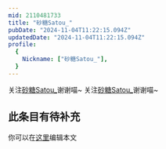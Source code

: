 ```yaml
---
mid: 2110481733
title: "砂糖Satou_"
pubDate: "2024-11-04T11:22:15.094Z"
updatedDate: "2024-11-04T11:22:15.094Z"
profile:
  {
    Nickname: ["砂糖Satou_"],
  }
---
```


关注[砂糖Satou_](https://space.bilibili.com/2110481733)谢谢喵~ 关注[砂糖Satou_](https://space.bilibili.com/2110481733)谢谢喵~

## 此条目有待补充
你可以在[这里](https://github.com/Yuhanawa/VTuber.ICU-Content/edit/master/v/砂糖Satou_/index.md)编辑本文
